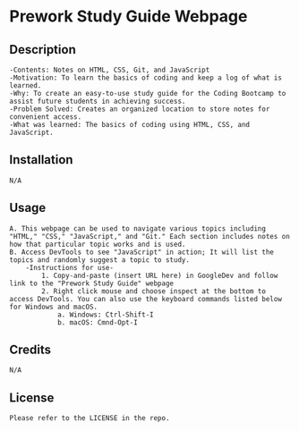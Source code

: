# Prework Study Guide Webpage

## Description

    -Contents: Notes on HTML, CSS, Git, and JavaScript
    -Motivation: To learn the basics of coding and keep a log of what is learned.
    -Why: To create an easy-to-use study guide for the Coding Bootcamp to assist future students in achieving success.
    -Problem Solved: Creates an organized location to store notes for convenient access.
    -What was learned: The basics of coding using HTML, CSS, and JavaScript. 

## Installation 
    N/A

## Usage
    A. This webpage can be used to navigate various topics including "HTML," "CSS," "JavaScript," and "Git." Each section includes notes on how that particular topic works and is used. 
    B. Access DevTools to see "JavaScript" in action; It will list the topics and randomly suggest a topic to study.
        -Instructions for use-
            1. Copy-and-paste (insert URL here) in GoogleDev and follow link to the "Prework Study Guide" webpage
            2. Right click mouse and choose inspect at the bottom to access DevTools. You can also use the keyboard commands listed below for Windows and macOS.
                a. Windows: Ctrl-Shift-I
                b. macOS: Cmnd-Opt-I 

## Credits
    N/A


## License
    Please refer to the LICENSE in the repo.
